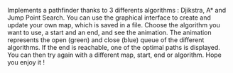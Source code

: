 Implements a pathfinder thanks to 3 differents algorithms : Djikstra, A* and Jump Point Search.
You can use the graphical interface to create and update your own map, which is saved in a file.
Choose the algorithm you want to use, a start and an end, and see the animation.
The animation represents the open (green) and close (blue) queue of the different algorithms.
If the end is reachable, one of the optimal paths is displayed.
You can then try again with a different map, start, end or algorithm.
Hope you enjoy it !
